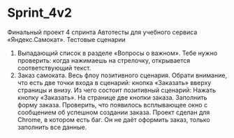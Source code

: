 # Sprint_4v2
Финальный проект 4 спринта
Автотесты для учебного сервиса «Яндекс.Самокат».
Тестовые сценарии
1. Выпадающий список в разделе «Вопросы о важном». Тебе нужно проверить: когда нажимаешь на стрелочку, открывается соответствующий текст.
2. Заказ самоката. Весь флоу позитивного сценария. Обрати внимание, что есть две точки входа в сценарий: кнопка «Заказать» вверху страницы и внизу. 
Из чего состоит позитивный сценарий:
Нажать кнопку «Заказать». На странице две кнопки заказа.
Заполнить форму заказа.
Проверить, что появилось всплывающее окно с сообщением об успешном создании заказа.
Проект сделан для  Chrome, в котором есть  баг. Он не даёт оформить заказ, только заполнить все данные.
